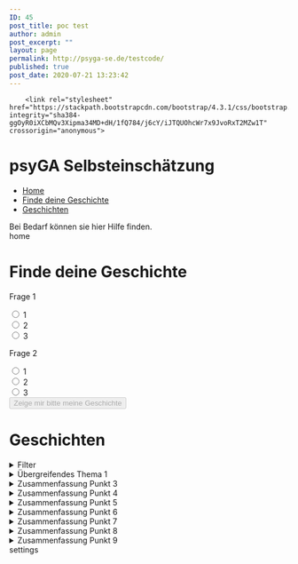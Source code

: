 ```yaml
---
ID: 45
post_title: poc test
author: admin
post_excerpt: ""
layout: page
permalink: http://psyga-se.de/testcode/
published: true
post_date: 2020-07-21 13:23:42
---
```

<title>psyGA Selbsteinschätzung</title>
<!-- Required meta tags -->
<meta charset="utf-8">
<meta name="viewport" content="width=device-width, initial-scale=1, shrink-to-fit=no">

<!-- Bootstrap CSS -->
 	 	<link rel="stylesheet" href="https://stackpath.bootstrapcdn.com/bootstrap/4.3.1/css/bootstrap.min.css" integrity="sha384-ggOyR0iXCbMQv3Xipma34MD+dH/1fQ784/j6cY/iJTQUOhcWr7x9JvoRxT2MZw1T" crossorigin="anonymous">
<!-- PSYGA CSS 
 	 	<link rel="stylesheet" href="psyga1.css">
 	 	<link rel="stylesheet" href="psyga2.css">
-->

<style>
        #messages > details {<br />
    background-color: #587991 !important;<br />
    color: #DDDDDD !important;<br />
}</p>
<p>details > details {<br />
    margin-left: 1em;<br />
    background-color: #FFF2 !important;<br />
}<br />
summary {<br />
    display: list-item;<br />
    cursor: pointer;<br />
    color: #DDD !important;<br />
}<br />
details > p, details > p:first-line, details > p:first-letter, details > button.active, details > button.active.focus, details > button.active:first-letter {<br />
    color: #DDD !important;<br />
}<br />
details > button, details > button:first-letter, details > button.focus, details > button.focus:first-letter :hover{<br />
    color: #DDD5 !important;<br />
}<br />
button.filter {<br />
    background-color: rgba(64, 88, 64, 80) !important;<br />
}<br />
h1 {<br />
    text-align: center;<br />
}<br />
.warning {<br />
    background-color: red;<br />
    margin: 60px;<br />
    height: 200px;<br />
    text-align: center;<br />
    padding: 70px;<br />
}</p>
</style>
<div class="container-fluid">
<div class="container" id="banner">
<h1>psyGA Selbsteinschätzung</h1>
</div>
<div class="row">
<div class="col-sm-3">
                  <!-- Nav tabs -->
<ul class="nav nav-tabs" role="tablist">
 	<li class="nav-item">
                      <a class="nav-link active" data-toggle="tab" href="#home" role="tab">Home</a></li>
 	<li class="nav-item">
                      <a class="nav-link" data-toggle="tab" href="#profile" role="tab">Finde deine Geschichte</a></li>
 	<li class="nav-item">
                      <a class="nav-link" data-toggle="tab" href="#messages" role="tab">Geschichten</a></li>
</ul>
<div class="warning">
                    Bei Bedarf können sie hier Hilfe finden.

</div>
</div>
<div class="col-sm-6">
                 <!-- Tab panes -->
<div class="tab-content">
<div class="tab-pane active" id="home" role="tabpanel">home</div>
<div class="tab-pane" id="profile" role="tabpanel">
<h1>
                                Finde deine Geschichte</h1>
<div class="question-wrapper">
<div class="item">
<div class="question">

 Frage 1

</div>
<div class="answers">
<div class="custom-control custom-radio ">
                                            <input type="radio" class="custom-control-input" id="defaultInline1" name="inlineDefaultRadiosExample">
<label class="custom-control-label" for="defaultInline1">1</label></div>
<!-- Default 2-->
<div class="custom-control custom-radio ">
                                            <input type="radio" class="custom-control-input" id="defaultInline2" name="inlineDefaultRadiosExample">
<label class="custom-control-label" for="defaultInline2">2</label></div>
<!-- Default 3-->
<div class="custom-control custom-radio">
                                            <input type="radio" class="custom-control-input" id="defaultInline3" name="inlineDefaultRadiosExample">
<label class="custom-control-label" for="defaultInline3">3</label></div>
</div>
</div>
<div class="item">
<div class="question">

 Frage 2

</div>
<div class="answers">
<div class="custom-control custom-radio ">
                                            <input type="radio" class="custom-control-input" id="defaultInline2_1" name="defaultRadiosExample2">
<label class="custom-control-label" for="defaultInline2_1">1</label></div>
<!-- Default 2-->
<div class="custom-control custom-radio ">
                                            <input type="radio" class="custom-control-input" id="defaultInline2_2" name="defaultRadiosExample2">
<label class="custom-control-label" for="defaultInline2_2">2</label></div>
<!-- Default 3-->
<div class="custom-control custom-radio">
                                            <input type="radio" class="custom-control-input" id="defaultInline2_3" name="defaultRadiosExample2">
<label class="custom-control-label" for="defaultInline2_3">3</label></div>
</div>
</div>
</div>
<div class="row">
                                <button id="getStory" type="button" class="btn btn-lg btn-primary" disabled="" onclick="
                                $('.nav-tabs li:eq(2) a').tab('show');
                                $('details').removeAttr('open');
                                var detail_id = getStory();
                                openStory(detail_id)
                                ">
Zeige mir bitte meine Geschichte
</button></div>
</div>
<div class="tab-pane" id="messages" role="tabpanel">
<h1>
                                Geschichten</h1>
<details id="Filter">
<summary>Filter</summary>
<div>
                                    <button id="filter1" type="button" class="btn btn-lg btn-primary filter" onclick="$(this).toggleClass('active');triggerFilter();">
Filter 1
</button>
<button id="filter2" type="button" class="btn btn-lg btn-primary filter" onclick="$(this).toggleClass('active');triggerFilter();">
Filter 2
</button>
<button id="filter3" type="button" class="btn btn-lg btn-primary filter" onclick="$(this).toggleClass('active');triggerFilter();">
Filter 3
</button></div>
</details>
<details>
<summary>Übergreifendes Thema 1</summary>
<details id="story1">
<summary>Zusammenfassung Punkt 1</summary>                                        Lorem ipsum dolor sit amet, consectetur adipiscing elit, sed do eiusmod tempor incididunt ut labore et dolore magna aliqua. Ut enim ad minim veniam, quis nostrud exercitation ullamco laboris nisi ut aliquip ex ea commodo consequat. Duis aute irure dolor in reprehenderit in voluptate velit esse cillum dolore eu fugiat nulla pariatur. Excepteur sint occaecat cupidatat non proident, sunt in culpa qui officia deserunt mollit anim id est laborum.

</details>
<details id="story2">
<summary>Zusammenfassung Punkt 2</summary>Sed ut perspiciatis unde omnis iste natus error sit voluptatem accusantium doloremque laudantium, totam rem aperiam, eaque ipsa quae ab illo inventore veritatis et quasi architecto beatae vitae dicta sunt explicabo. Nemo enim ipsam voluptatem quia voluptas sit aspernatur aut odit aut fugit, sed quia consequuntur magni dolores eos qui ratione voluptatem sequi nesciunt. Neque porro quisquam est, qui dolorem ipsum quia dolor sit amet, consectetur, adipisci velit, sed quia non numquam eius modi tempora incidunt ut labore et dolore magnam aliquam quaerat voluptatem. Ut enim ad minima veniam, quis nostrum exercitationem ullam corporis suscipit laboriosam, nisi ut aliquid ex ea commodi consequatur? Quis autem vel eum iure reprehenderit qui in ea voluptate velit esse quam nihil molestiae consequatur, vel illum qui dolorem eum fugiat quo voluptas nulla pariatur1

</details>
</details>
<details id="story3">
<summary>Zusammenfassung Punkt 3</summary>Lorem ipsum dolor sit amet, consectetur adipiscing elit, sed do eiusmod tempor incididunt ut labore et dolore magna aliqua. Ut enim ad minim veniam, quis nostrud exercitation ullamco laboris nisi ut aliquip ex ea commodo consequat. Duis aute irure dolor in reprehenderit in voluptate velit esse cillum dolore eu fugiat nulla pariatur. Excepteur sint occaecat cupidatat non proident, sunt in culpa qui officia deserunt mollit anim id est laborum.

</details>
<details id="story4">
<summary>Zusammenfassung Punkt 4</summary>Lorem ipsum dolor sit amet, consectetur adipiscing elit, sed do eiusmod tempor incididunt ut labore et dolore magna aliqua. Ut enim ad minim veniam, quis nostrud exercitation ullamco laboris nisi ut aliquip ex ea commodo consequat. Duis aute irure dolor in reprehenderit in voluptate velit esse cillum dolore eu fugiat nulla pariatur. Excepteur sint occaecat cupidatat non proident, sunt in culpa qui officia deserunt mollit anim id est laborum.

</details>
<details id="story5">
<summary>Zusammenfassung Punkt 5</summary>Lorem ipsum dolor sit amet, consectetur adipiscing elit, sed do eiusmod tempor incididunt ut labore et dolore magna aliqua. Ut enim ad minim veniam, quis nostrud exercitation ullamco laboris nisi ut aliquip ex ea commodo consequat. Duis aute irure dolor in reprehenderit in voluptate velit esse cillum dolore eu fugiat nulla pariatur. Excepteur sint occaecat cupidatat non proident, sunt in culpa qui officia deserunt mollit anim id est laborum.

</details>
<details id="story6">
<summary>Zusammenfassung Punkt 6</summary>Lorem ipsum dolor sit amet, consectetur adipiscing elit, sed do eiusmod tempor incididunt ut labore et dolore magna aliqua. Ut enim ad minim veniam, quis nostrud exercitation ullamco laboris nisi ut aliquip ex ea commodo consequat. Duis aute irure dolor in reprehenderit in voluptate velit esse cillum dolore eu fugiat nulla pariatur. Excepteur sint occaecat cupidatat non proident, sunt in culpa qui officia deserunt mollit anim id est laborum.

</details>
<details id="story7">
<summary>Zusammenfassung Punkt 7</summary>Lorem ipsum dolor sit amet, consectetur adipiscing elit, sed do eiusmod tempor incididunt ut labore et dolore magna aliqua. Ut enim ad minim veniam, quis nostrud exercitation ullamco laboris nisi ut aliquip ex ea commodo consequat. Duis aute irure dolor in reprehenderit in voluptate velit esse cillum dolore eu fugiat nulla pariatur. Excepteur sint occaecat cupidatat non proident, sunt in culpa qui officia deserunt mollit anim id est laborum.

</details>
<details id="story8">
<summary>Zusammenfassung Punkt 8</summary>Lorem ipsum dolor sit amet, consectetur adipiscing elit, sed do eiusmod tempor incididunt ut labore et dolore magna aliqua. Ut enim ad minim veniam, quis nostrud exercitation ullamco laboris nisi ut aliquip ex ea commodo consequat. Duis aute irure dolor in reprehenderit in voluptate velit esse cillum dolore eu fugiat nulla pariatur. Excepteur sint occaecat cupidatat non proident, sunt in culpa qui officia deserunt mollit anim id est laborum.

</details>
<details id="story9">
<summary>Zusammenfassung Punkt 9</summary>Lorem ipsum dolor sit amet, consectetur adipiscing elit, sed do eiusmod tempor incididunt ut labore et dolore magna aliqua. Ut enim ad minim veniam, quis nostrud exercitation ullamco laboris nisi ut aliquip ex ea commodo consequat. Duis aute irure dolor in reprehenderit in voluptate velit esse cillum dolore eu fugiat nulla pariatur. Excepteur sint occaecat cupidatat non proident, sunt in culpa qui officia deserunt mollit anim id est laborum.

</details></div>
<div class="tab-pane" id="settings" role="tabpanel">settings</div>
</div>
</div>
<div class="col-sm-3"></div>
</div>
</div>
<!-- Optional JavaScript -->
<!-- jQuery first, then Popper.js, then Bootstrap JS -->
<script src="https://code.jquery.com/jquery-3.3.1.slim.min.js" integrity="sha384-q8i/X+965DzO0rT7abK41JStQIAqVgRVzpbzo5smXKp4YfRvH+8abtTE1Pi6jizo" crossorigin="anonymous"></script>
<script src="https://cdnjs.cloudflare.com/ajax/libs/popper.js/1.14.7/umd/popper.min.js" integrity="sha384-UO2eT0CpHqdSJQ6hJty5KVphtPhzWj9WO1clHTMGa3JDZwrnQq4sF86dIHNDz0W1" crossorigin="anonymous"></script>
<script src="https://stackpath.bootstrapcdn.com/bootstrap/4.3.1/js/bootstrap.min.js" integrity="sha384-JjSmVgyd0p3pXB1rRibZUAYoIIy6OrQ6VrjIEaFf/nJGzIxFDsf4x0xIM+B07jRM" crossorigin="anonymous"></script>
<script><br />
            $('input').change(function(){<br />
                if($('input:checked').length == 2){<br />
                    $('#getStory').prop('disabled', false);<br />
                }<br />
            });<br />
        </script>
<script><br />
            function getStory(){<br />
                var selected_answers = $('input:checked').map(function() {<br />
                    return this.id;<br />
                }).get();<br />
                function is_selected(item){<br />
                    return( selected_answers.includes(item) );<br />
                };<br />
                if(['defaultInline1'].every(is_selected)){<br />
                    return ('story1');<br />
                } else if (['defaultInline2'].every(is_selected)) {<br />
                    return ('story4');<br />
                } else if (['defaultInline3'].every(is_selected)) {<br />
                    return ('story7');<br />
                }<br />
            };<br />
        </script>
<script><br />
            function getFilterStories(filter){<br />
                var stories;<br />
                switch (filter) {<br />
                    case "filter1":<br />
                    stories = ["story1", "story4", "story7"];<br />
                    break;<br />
                    case "filter2":<br />
                    stories = ["story5", "story4", "story6"];<br />
                    break;<br />
                    case "filter3":<br />
                    stories = ["story1", "story2", "story5", "story4", "story7", "story8"];<br />
                    break;<br />
                }<br />
                return ( stories );</p>
<p>            };<br />
        </script>
<script><br />
            function openStory(detail_id){<br />
                $('details:has(details#' + detail_id + ')').attr('open', '');<br />
                $('details#' + detail_id).attr('open', '');<br />
            };<br />
        </script>
<script><br />
            function triggerFilter(){<br />
                var activeFilters = $('button.active').map(function() {<br />
                    return this.id;<br />
                }).get();<br />
                console.log(activeFilters);<br />
                $('details:not(#Filter)').removeAttr('open');<br />
                activeFilters<br />
                    .map(getFilterStories)<br />
                    .reduce((a, c) => a.filter(i => c.includes(i)))<br />
                    .map(openStory);<br />
            }<br />
        </script>